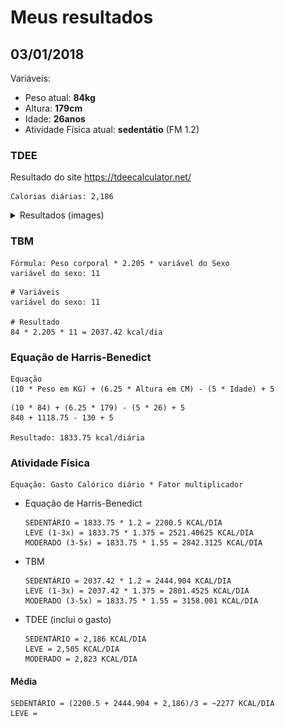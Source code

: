 # Meus resultados

## 03/01/2018

Variáveis:
  * Peso atual: **84kg**
  * Altura: **179cm**
  * Idade: **26anos**
  * Atividade Física atual: **sedentátio** (FM 1.2)

### TDEE

Resultado do site https://tdeecalculator.net/

```
Calorias diárias: 2,186 
```
<details>
<summary>Resultados (images)</summary>
  <img src="../../medias/pt1.png" alt="">
  <img src="../../medias/pt2.png" alt="">
</details>

### TBM

```
Fórmula: Peso corporal * 2.205 * variável do Sexo
variável do sexo: 11
```

```
# Variáveis
variável do sexo: 11

# Resultado
84 * 2.205 * 11 = 2037.42 kcal/dia
```

### Equação de Harris-Benedict

```
Equação
(10 * Peso em KG) + (6.25 * Altura em CM) - (5 * Idade) + 5
```

```
(10 * 84) + (6.25 * 179) - (5 * 26) + 5
840 + 1118.75 - 130 + 5

Resultado: 1833.75 kcal/diária
```

### Atividade Física

```
Equação: Gasto Calórico diário * Fator multiplicador
```

* Equação de Harris-Benedict
  ```
  SEDENTÁRIO = 1833.75 * 1.2 = 2200.5 KCAL/DIA
  LEVE (1-3x) = 1833.75 * 1.375 = 2521.40625 KCAL/DIA
  MODERADO (3-5x) = 1833.75 * 1.55 = 2842.3125 KCAL/DIA
  ```
* TBM
  ```
  SEDENTÁRIO = 2037.42 * 1.2 = 2444.904 KCAL/DIA
  LEVE (1-3x) = 2037.42 * 1.375 = 2801.4525 KCAL/DIA
  MODERADO (3-5x) = 1833.75 * 1.55 = 3158.001 KCAL/DIA
  ```
* TDEE (inclui o gasto)
  ```
  SEDENTÁRIO = 2,186 KCAL/DIA 
  LEVE = 2,505 KCAL/DIA 
  MODERADO = 2,823 KCAL/DIA 
  ```

#### Média

```
SEDENTÁRIO = (2200.5 + 2444.904 + 2,186)/3 = ~2277 KCAL/DIA
LEVE = 
```
